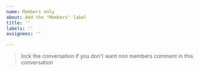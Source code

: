 ```yaml
---
name: Members only
about: Add the "Members" label
title: ''
labels: ''
assignees: ''

---
```


> lock the conversation if you don't want non members comment in this conversation
